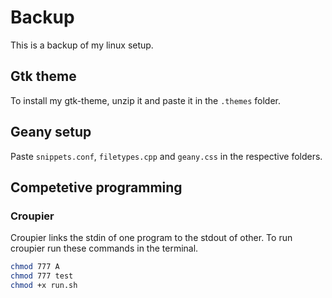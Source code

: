 # Backup
This is a backup of my linux setup.
## Gtk theme
To install my gtk-theme, unzip it and paste it in the `.themes` folder.
## Geany setup
Paste `snippets.conf`, `filetypes.cpp` and `geany.css` in the respective folders.
## Competetive programming
### Croupier
Croupier links the stdin of one program to the stdout of other. To run croupier run these commands in the terminal.
```sh
chmod 777 A
chmod 777 test
chmod +x run.sh
```
